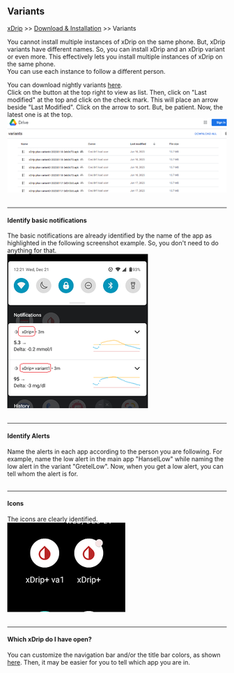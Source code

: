 ## Variants  
[xDrip](../README.md) >> [Download & Installation](./Installation_page) >> Variants  
  
You cannot install multiple instances of xDrip on the same phone.  But, xDrip variants have different names.  So, you can install xDrip and an xDrip variant or even more.  This effectively lets you install multiple instances of xDrip on the same phone.  
You can use each instance to follow a different person.  
  
You can download nightly variants [here](https://drive.google.com/drive/folders/0B6mvYVNVC-fOWkxnVF80dlFabjQ?resourcekey=0-ebguuiPuB1wUI9Rp2zjMNg).  
Click on the button at the top right to view as list.  Then, click on "Last modified" at the top and click on the check mark.  This will place an arrow beside "Last Modified".  Click on the arrow to sort.  But, be patient.  Now, the latest one is at the top.  
![](./images/Variants.png)  
<br/>  
  
---  
  
#### **Identify basic notifications**  
The basic notifications are already identified by the name of the app as highlighted in the following screenshot example.  So, you don't need to do anything for that.  
![](./images/variantNote.png)  
<br/>  
  
---  
  
#### **Identify Alerts**  
Name the alerts in each app according to the person you are following.  For example, name the low alert in the main app "HanselLow" while naming the low alert in the variant "GretelLow".  Now, when you get a low alert, you can tell whom the alert is for.  
<br/>  
  
---  
  
#### **Icons**
The icons are clearly identified.  
![](./images/variantIcons.png)  
<br/>  
  
---  
  
#### **Which xDrip do I have open?**
You can customize the navigation bar and/or the title bar colors, as shown [here](./Legend.md).  Then, it may be easier for you to tell which app you are in.  
   
